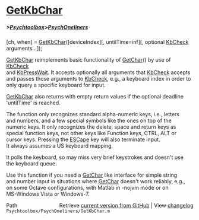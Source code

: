 # [GetKbChar](GetKbChar)
##### >[Psychtoolbox](Psychtoolbox)>[PsychOneliners](PsychOneliners)

[ch, when] = [GetKbChar](GetKbChar)([deviceIndex][, untilTime=inf][, optional [KbCheck](KbCheck) arguments...]);  
  
[GetKbChar](GetKbChar) reimplements basic functionality of [GetChar](GetChar)() by use of [KbCheck](KbCheck)  
and [KbPressWait](KbPressWait). It accepts optionally all arguments that [KbCheck](KbCheck) accepts  
and passes those arguments to [KbCheck](KbCheck), e.g., a keyboard index in order to  
only query a specific keyboard for input.  
  
[GetKbChar](GetKbChar) also returns with empty return values if the optional deadline  
'untilTime' is reached.  
  
The function only recognizes standard alpha-numeric keys, i.e., letters  
and numbers, and a few special symbols like the ones on top of the  
numeric keys. It only recognizes the delete, space and return keys as  
special function keys, not other keys like Function keys, CTRL, ALT or  
cursor keys. Pressing the [ESCape](ESCape) key will also terminate input.  
It always assumes a US keyboard mapping.  
  
It polls the keyboard, so may miss very brief keystrokes and doesn't use  
the keyboard queue.  
  
Use this function if you need a [GetChar](GetChar) like interface for simple string  
and number input in situations where [GetChar](GetChar) doesn't work reliably, e.g.,  
on some Octave configurations, with Matlab in -nojvm mode or on  
MS-Windows Vista or Windows-7.  
  




<div class="code_header" style="text-align:right;">
  <span style="float:left;">Path&nbsp;&nbsp;</span> <span class="counter">Retrieve <a href=
  "https://raw.github.com/Psychtoolbox-3/Psychtoolbox-3/beta/Psychtoolbox/PsychOneliners/GetKbChar.m">current version from GitHub</a> | View <a href=
  "https://github.com/Psychtoolbox-3/Psychtoolbox-3/commits/beta/Psychtoolbox/PsychOneliners/GetKbChar.m">changelog</a></span>
</div>
<div class="code">
  <code>Psychtoolbox/PsychOneliners/GetKbChar.m</code>
</div>

